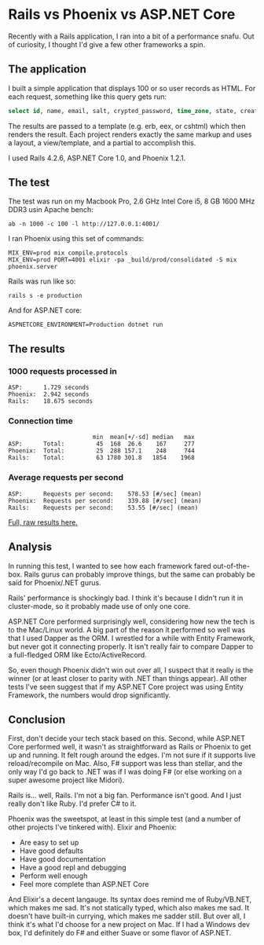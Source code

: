 # Rails vs Phoenix vs ASP.NET Core

Recently with a Rails application, I ran into a bit of a performance snafu. Out of curiosity, I thought I'd give a few other frameworks a spin.

## The application

I built a simple application that displays 100 or so user records as HTML. For each request, something like this query gets run:

```sql
select id, name, email, salt, crypted_password, time_zone, state, created_at, updated_at from users where state='active' order by email desc
```

The results are passed to a template (e.g. erb, eex, or cshtml) which then renders the result. Each project renders exactly the same markup and uses a layout, a view/template, and a partial to accomplish this.

I used Rails 4.2.6, ASP.NET Core 1.0, and Phoenix 1.2.1.

## The test

The test was run on my Macbook Pro, 2.6 GHz Intel Core i5, 8 GB 1600 MHz DDR3 usin Apache bench:

```
ab -n 1000 -c 100 -l http://127.0.0.1:4001/
```

I ran Phoenix using this set of commands:

```
MIX_ENV=prod mix compile.protocols
MIX_ENV=prod PORT=4001 elixir -pa _build/prod/consolidated -S mix phoenix.server
```

Rails was run like so:

```
rails s -e production
```

And for ASP.NET core:

```
ASPNETCORE_ENVIRONMENT=Production dotnet run
```

## The results


### 1000 requests processed in

```
ASP:      1.729 seconds
Phoenix:  2.942 seconds
Rails:    18.675 seconds
```

### Connection time

```
                        min  mean[+/-sd] median   max
ASP:      Total:         45  168  26.6    167     277
Phoenix:  Total:         25  288 157.1    248     744
Rails:    Total:         63 1780 301.8   1854    1968
```

### Average requests per second

```
ASP:      Requests per second:    578.53 [#/sec] (mean)
Phoenix:  Requests per second:    339.88 [#/sec] (mean)
Rails:    Requests per second:    53.55 [#/sec] (mean)
```

[Full, raw results here.](raw_results.md)

## Analysis

In running this test, I wanted to see how each framework fared out-of-the-box. Rails gurus can probably improve things, but the same can probably be said for Phoenix/.NET gurus.

Rails' performance is shockingly bad. I think it's because I didn't run it in cluster-mode, so it probably made use of only one core.

ASP.NET Core performed surprisingly well, considering how new the tech is to the Mac/Linux world. A big part of the reason it performed so well was that I used Dapper as the ORM. I wrestled for a while with Entity Framework, but never got it connecting properly. It isn't really fair to compare Dapper to a full-fledged ORM like Ecto/ActiveRecord.

So, even though Phoenix didn't win out over all, I suspect that it really is the winner (or at least closer to parity with .NET than things appear). All other tests I've seen suggest that if my ASP.NET Core project was using Entity Framework, the numbers would drop significantly.


## Conclusion

First, don't decide your tech stack based on this. Second, while ASP.NET Core performed well, it wasn't as straightforward as Rails or Phoenix to get up and running. It felt rough around the edges. I'm not sure if it supports live reload/recompile on Mac. Also, F# support was less than stellar, and the only way I'd go back to .NET was if I was doing F# (or else working on a super awesome project like Midori).

Rails is... well, Rails. I'm not a big fan. Performance isn't good. And I just really don't like Ruby. I'd prefer C# to it.

Phoenix was the sweetspot, at least in this simple test (and a number of other projects I've tinkered with). Elixir and Phoenix:

- Are easy to set up
- Have good defaults
- Have good documentation
- Have a good repl and debugging
- Perform well enough
- Feel more complete than ASP.NET Core

And Elixir's a decent langauge. Its syntax does remind me of Ruby/VB.NET, which makes me sad. It's not statically typed, which also makes me sad. It doesn't have built-in currying, which makes me sadder still. But over all, I think it's what I'd choose for a new project on Mac. If I had a Windows dev box, I'd definitely do F# and either Suave or some flavor of ASP.NET.
